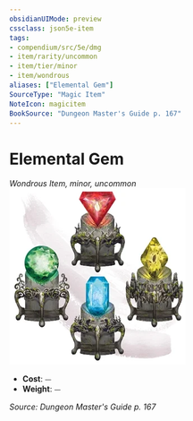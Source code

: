 ```yaml
---
obsidianUIMode: preview
cssclass: json5e-item
tags:
- compendium/src/5e/dmg
- item/rarity/uncommon
- item/tier/minor
- item/wondrous
aliases: ["Elemental Gem"]
SourceType: "Magic Item"
NoteIcon: magicitem
BookSource: "Dungeon Master's Guide p. 167"
---
```

# Elemental Gem
*Wondrous Item, minor, uncommon*  
![](https://raw.githubusercontent.com/5etools-mirror-2/5etools-img/main/items/DMG/Elemental%20Gem.webp#right)  

- **Cost**: ⏤
- **Weight**: ⏤

*Source: Dungeon Master's Guide p. 167*